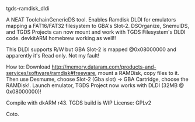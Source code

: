tgds-ramdisk_dldi

A NEAT ToolchainGenericDS tool. Enables Ramdisk DLDI for emulators mapping a FAT16/FAT32 filesystem to GBA's Slot-2. 
DSOrganize, SnemulDS, and TGDS Projects can now mount and work with TGDS Filesystem's DLDI code. 
devkitARM homebrew working as well!!

This DLDI supports R/W but GBA Slot-2 is mapped @0x08000000 and apparently it's Read only. Not my fault!

How to:
Download http://memory.dataram.com/products-and-services/software/ramdisk#freeware, mount a RAMDisk, copy files to it. 
Then use Desmume, choose Slot-2 (Gba slot) -> GBA Cartridge, choose the RAMDisk!. 
Launch emulator, TGDS Project now works with DLDI (32MB @ 0x08000000)!


Compile with dkARM r43. TGDS build is WIP
License: GPLv2

Coto.